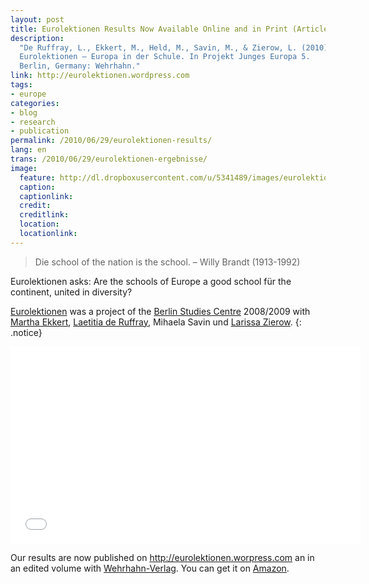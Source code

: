 ```yaml
---
layout: post
title: Eurolektionen Results Now Available Online and in Print (Article)
description:
  "De Ruffray, L., Ekkert, M., Held, M., Savin, M., & Zierow, L. (2010).
  Eurolektionen – Europa in der Schule. In Projekt Junges Europa 5.
  Berlin, Germany: Wehrhahn."
link: http://eurolektionen.wordpress.com
tags:
- europe
categories:
- blog
- research
- publication
permalink: /2010/06/29/eurolektionen-results/
lang: en
trans: /2010/06/29/eurolektionen-ergebnisse/
image:
  feature: http://dl.dropboxusercontent.com/u/5341489/images/eurolektionen-header.jpg
  caption:
  captionlink:
  credit:
  creditlink:
  location:
  locationlink:
---
```


>Die school of the nation is the school.
>– Willy Brandt (1913-1992)

Eurolektionen asks: Are the schools of Europe a good school für the continent, united in diversity?

<!--more-->

[Eurolektionen](http://eurolektionen.wordpress.com) was a project of the [Berlin Studies Centre](http://www.studienkolleg-zu-berlin.de) 2008/2009 with [Martha Ekkert](http://www.studienkolleg-zu-berlin.de/?q=node/441), [Laetitia de Ruffray](http://www.romanistik.uni-muenchen.de/personen/wiss_ma/de_ruffray/index.html), Mihaela Savin und [Larissa Zierow](http://www.popecon.vwl.uni-muenchen.de/personen/doktoranden/larissa_zierow/index.html).
{: .notice}

<iframe width="560" height="315" src="//www.youtube.com/embed/XGhNYZh35-0" frameborder="0"> </iframe>

Our results are now published on http://eurolektionen.worpress.com an in an edited volume with [Wehrhahn-Verlag](http://www.wehrhahn-verlag.de/index.php?section=01&subsection=details&id=455).
You can get it on [Amazon](http://www.amazon.de/Projekt-Junges-Europa-Studienkolleg-Berlin/dp/3865251773/ref=sr_1_2?ie=UTF8&s=books&qid=1284384170&sr=8-2).
